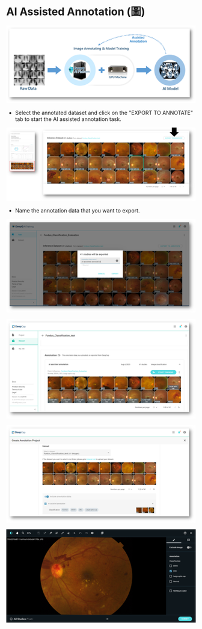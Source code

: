 # AI Assisted Annotation \(圖\)

![](../.gitbook/assets/image%20%28126%29.png)

* Select the annotated dataset and click on the "EXPORT TO ANNOTATE" tab to start the AI assisted annotation task.  

![](../.gitbook/assets/image%20%28131%29.png)

* Name the annotation data that you want to export. 

![](../.gitbook/assets/image%20%28130%29.png)



![](../.gitbook/assets/image%20%28136%29.png)

![](../.gitbook/assets/image%20%28133%29.png)

![](../.gitbook/assets/image%20%28132%29.png)

